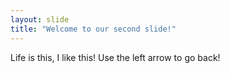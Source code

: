 ```yaml
---
layout: slide
title: "Welcome to our second slide!"
---
```

Life is this, I like this!
Use the left arrow to go back!
